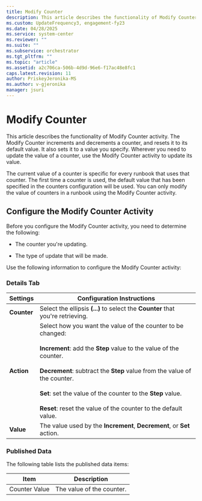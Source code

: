 ```yaml
---
title: Modify Counter
description: This article describes the functionality of Modify Counter activity.
ms.custom: UpdateFrequency3, engagement-fy23
ms.date: 04/28/2025
ms.service: system-center
ms.reviewer: ""
ms.suite: ""
ms.subservice: orchestrator
ms.tgt_pltfrm: ""
ms.topic: "article"
ms.assetid: a2c706ca-506b-4d9d-96e6-f17ac48e8fc1
caps.latest.revision: 11
author: PriskeyJeronika-MS
ms.author: v-gjeronika
manager: jsuri
---
```

# Modify Counter

This article describes the functionality of Modify Counter activity. The Modify Counter increments and decrements a counter, and resets it to its default value. It also sets it to a value you specify. Wherever you need to update the value of a counter, use the Modify Counter activity to update its value.  

 The current value of a counter is specific for every runbook that uses that counter. The first time a counter is used, the default value that has been specified in the counters configuration will be used. You can only modify the value of counters in a runbook using the Modify Counter activity.  

## Configure the Modify Counter Activity

 Before you configure the Modify Counter activity, you need to determine the following:  

- The counter you're updating.  

- The type of update that will be made.  

Use the following information to configure the Modify Counter activity: 

### Details Tab  

|Settings|Configuration Instructions|  
|--------------|--------------------------------|  
|**Counter**|Select the ellipsis **(...)** to select the **Counter** that you're retrieving.|  
|**Action**|Select how you want the value of the counter to be changed:<br /><br /> **Increment**: add the **Step** value to the value of the counter.<br /><br /> **Decrement**: subtract the **Step** value from the value of the counter.<br /><br /> **Set**: set the value of the counter to the **Step** value.<br /><br /> **Reset**: reset the value of the counter to the default value.|  
|**Value**|The value used by the **Increment**, **Decrement**, or **Set** action.|  

### Published Data

 The following table lists the published data items:  

|Item|Description|  
|----------|-----------------|  
|Counter Value|The value of the counter.|
